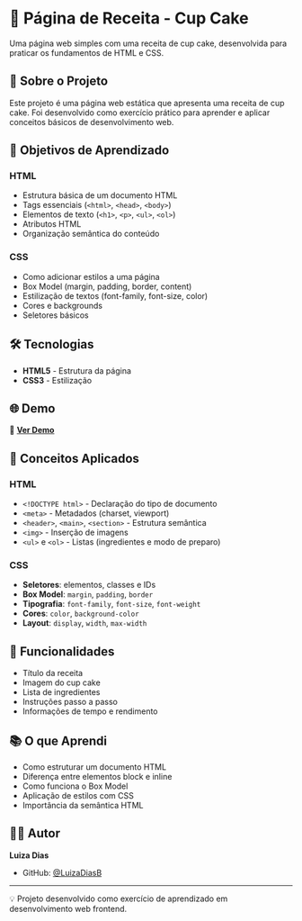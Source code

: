 # 🧁 Página de Receita - Cup Cake

Uma página web simples com uma receita de cup cake, desenvolvida para praticar os fundamentos de HTML e CSS.

## 📖 Sobre o Projeto

Este projeto é uma página web estática que apresenta uma receita de cup cake. Foi desenvolvido como exercício prático para aprender e aplicar conceitos básicos de desenvolvimento web.

## 🎯 Objetivos de Aprendizado

### HTML
- Estrutura básica de um documento HTML
- Tags essenciais (`<html>`, `<head>`, `<body>`)
- Elementos de texto (`<h1>`, `<p>`, `<ul>`, `<ol>`)
- Atributos HTML
- Organização semântica do conteúdo

### CSS
- Como adicionar estilos a uma página
- Box Model (margin, padding, border, content)
- Estilização de textos (font-family, font-size, color)
- Cores e backgrounds
- Seletores básicos

## 🛠️ Tecnologias

- **HTML5** - Estrutura da página
- **CSS3** - Estilização
  
## 🌐 Demo
🔗 **[Ver Demo](https://luizadiasb.github.io/pagina-de-receita/)**


## 🧩 Conceitos Aplicados

### HTML
- `<!DOCTYPE html>` - Declaração do tipo de documento
- `<meta>` - Metadados (charset, viewport)
- `<header>`, `<main>`, `<section>` - Estrutura semântica
- `<img>` - Inserção de imagens
- `<ul>` e `<ol>` - Listas (ingredientes e modo de preparo)

### CSS
- **Seletores**: elementos, classes e IDs
- **Box Model**: `margin`, `padding`, `border`
- **Tipografia**: `font-family`, `font-size`, `font-weight`
- **Cores**: `color`, `background-color`
- **Layout**: `display`, `width`, `max-width`

## 🎨 Funcionalidades

- Título da receita
- Imagem do cup cake
- Lista de ingredientes
- Instruções passo a passo
- Informações de tempo e rendimento

## 📚 O que Aprendi

- Como estruturar um documento HTML
- Diferença entre elementos block e inline
- Como funciona o Box Model
- Aplicação de estilos com CSS
- Importância da semântica HTML

## 👨‍💻 Autor

**Luiza Dias**
- GitHub: [@LuizaDiasB](https://github.com/LuizaDiasB)

---

💡 Projeto desenvolvido como exercício de aprendizado em desenvolvimento web frontend.
